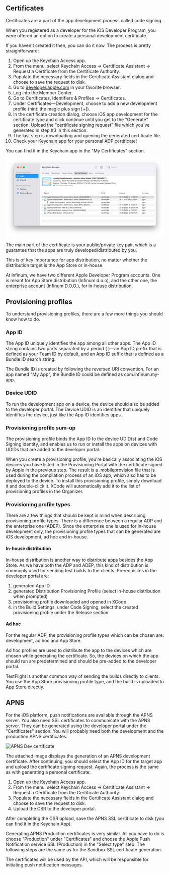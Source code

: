 ## Certificates

Certificates are a part of the app development process called code signing.

When you registered as a developer for the iOS Developer Program, you were offered an option to create a personal development certificate.

If you haven't created it then, you can do it now. The process is pretty straightforward:

1. Open up the Keychain Access app.
2. From the menu, select Keychain Access -> Certificate Assistant -> Request a Certificate from the Certificate Authority.
3. Populate the necessary fields in the Certificate Assistant dialog and choose to save the request to disk.
4. Go to [developer.apple.com](https://developer.apple.com) in your favorite browser.
5. Log into the Member Center.
6. Go to Certificates, Identifiers & Profiles -> Certificates.
7. Under Certificates—Development, choose to add a new development profile (hint: the magic plus sign [+]).
8. In the certificate creation dialog, choose iOS app development for the certificate type and click continue until you get to the "Generate" section. Upload the "certificate signing request" file which you've generated in step #3 in this section.
9. The last step is downloading and opening the generated certificate file.
10. Check your Keychain app for your personal ADP certificate!

You can find it in the Keychain app in the "My Certificates" section.

![Personal certificate](/img/iOS-certificates-keychain.png)

The main part of the certificate is your public/private key pair, which is a guarantee that the apps are truly developed/distributed by you.

This is of key importance for app distribution, no matter whether the distribution target is the App Store or in-house.

At Infinum, we have two different Apple Developer Program accounts. One is meant for App Store distribution (Infinum d.o.o), and the other one, the enterprise account (Infinum D.O.O.), for in-house distribution.

## Provisioning profiles

To understand provisioning profiles, there are a few more things you should know how to do.

### App ID

The App ID uniquely identifies the app among all other apps. The App ID string contains two parts separated by a period (.)—an App ID prefix that is defined as your Team ID by default, and an App ID suffix that is defined as a Bundle ID search string.

The Bundle ID is created by following the reversed URI convention. For an app named "My App", the Bundle ID could be defined as com.infinum.my-app.

### Device UDID

To run the development app on a device, the device should also be added to the developer portal. The Device UDID is an identifier that uniquely identifies the device, just like the App ID identifies apps.

### Provisioning profile sum-up

The provisioning profile binds the App ID to the device UDID(s) and Code Signing identity, and enables us to run or install the apps on devices with UDIDs that are added to the developer portal.

When you create a provisioning profile, you're basically associating the iOS devices you have listed in the Provisioning Portal with the certificate signed by Apple in the previous step. The result is a .mobileprovision file that is used during the compilation process of an iOS app, which also has to be deployed to the device. To install this provisioning profile, simply download it and double-click it. XCode will automatically add it to the list of provisioning profiles in the Organizer.

### Provisioning profile types

There are a few things that should be kept in mind when describing provisioning profile types. There is a difference between a regular ADP and the enterprise one (ADEP). Since the enterprise one is used for in-house development only, the provisioning profile types that can be generated are iOS development, ad hoc and in-house.

#### In-house distribution

In-house distribution is another way to distribute apps besides the App Store. As we have both the ADP and ADEP, this kind of distribution is commonly used for sending test builds to the clients. Prerequisites in the developer portal are:

1. generated App ID
2. generated Distribution Provisioning Profile (select in-house distribution when prompted)
3. provisioning profile downloaded and opened in XCode
4. in the Build Settings, under Code Signing, select the created provisioning profile under the Release section

#### Ad hoc

For the regular ADP, the provisioning profile types which can be chosen are: development, ad hoc and App Store.

Ad hoc profiles are used to distribute the app to the devices which are chosen while generating the certificate. So, the devices on which the app should run are predetermined and should be pre-added to the developer portal.

TestFlight is another common way of sending the builds directly to clients. You use the App Store provisioning profile type, and the build is uploaded to App Store directly.

## APNS

For the iOS platform, push notifications are available through the APNS server. You also need SSL certificates to communicate with the APNS server. They can be generated using the developer portal under the "Certificates" section. You will probably need both the development and the production APNS certificates.


![APNS Dev certificate](/img/iOS-certificates-apns.png)


The attached image displays the generation of an APNS development certificate. After continuing, you should select the App ID for the target app and upload the certificate signing request. Again, the process is the same as with generating a personal certificate:

1. Open up the Keychain Access app.
2. From the menu, select Keychain Access -> Certificate Assistant -> Request a Certificate from the Certificate Authority.
3. Populate the necessary fields in the Certificate Assistant dialog and choose to save the request to disk.
4. Upload the CSR to the developer portal.

After completing the CSR upload, save the APNS SSL certificate to disk (you can find it in the Keychain App).

Generating APNS Production certificates is very similar. All you have to do is choose "Production" under "Certificates" and choose the Apple Push Notification service SSL (Production) in the "Select type" step. The following steps are the same as for the Sandbox SSL certificate generation.

The certificates will be used by the API, which will be responsible for initiating push notification messages.
